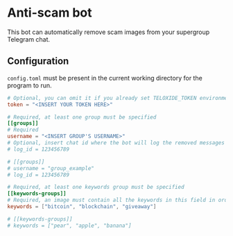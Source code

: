 # Anti-scam bot

This bot can automatically remove scam images from your supergroup Telegram chat.

## Configuration

`config.toml` must be present in the current working directory for the program to run.

```toml
# Optional, you can omit it if you already set TELOXIDE_TOKEN environmental variable
token = "<INSERT YOUR TOKEN HERE>"

# Required, at least one group must be specified
[[groups]]
# Required
username = "<INSERT GROUP'S USERNAME>"
# Optional, insert chat id where the bot will log the removed messages 
# log_id = 123456789

# [[groups]]
# username = "group_example"
# log_id = 123456789

# Required, at least one keywords group must be specified
[[keywords-groups]]
# Required, an image must contain all the keywords in this field in order to be removed
keywords = ["bitcoin", "blockchain", "giveaway"]

# [[keywords-groups]]
# keywords = ["pear", "apple", "banana"]
```